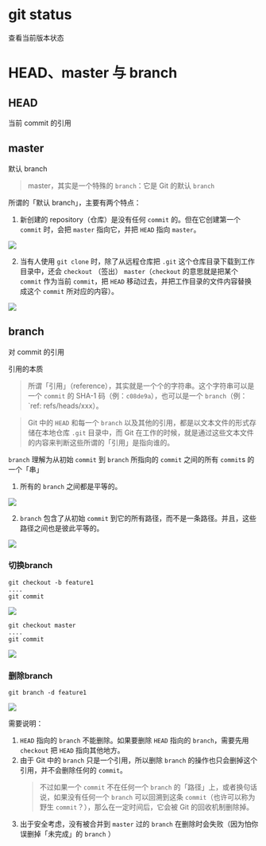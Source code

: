 # git status
查看当前版本状态

# HEAD、master 与 branch
## HEAD
当前 commit 的引用

## master
默认 branch

>master，其实是一个特殊的 `branch`：它是 Git 的默认 `branch`

所谓的「默认 branch」，主要有两个特点：
1. 新创建的 repository（仓库）是没有任何 `commit` 的。但在它创建第一个 `commit` 时，会把 `master` 指向它，并把 `HEAD` 指向 `master`。

![](./image/master.png)

2. 当有人使用 `git clone` 时，除了从远程仓库把 `.git` 这个仓库目录下载到工作目录中，还会 `checkout` （签出） `master`（`checkout` 的意思就是把某个 `commit` 作为当前 `commit`，把 `HEAD` 移动过去，并把工作目录的文件内容替换成这个 `commit` 所对应的内容）。

![](./image/clone.png)

## branch
对 commit 的引用

引用的本质

>所谓「引用」（reference），其实就是一个个的字符串。这个字符串可以是一个 `commit` 的 SHA-1 码（例：`c08de9a`），也可以是一个 `branch`（例：`ref: refs/heads/xxx）。

>Git 中的 `HEAD` 和每一个 `branch` 以及其他的引用，都是以文本文件的形式存储在本地仓库 `.git` 目录中，而 Git 在工作的时候，就是通过这些文本文件的内容来判断这些所谓的「引用」是指向谁的。

`branch` 理解为从初始 `commit` 到 `branch` 所指向的 `commit` 之间的所有 `commit`s 的一个「串」

1. 所有的 `branch` 之间都是平等的。

![](./image/branch.png)

2. `branch` 包含了从初始 `commit` 到它的所有路径，而不是一条路径。并且，这些路径之间也是彼此平等的。

![](./image/branch01.png)

### 切换branch
```
git checkout -b feature1
....
git commit 
```

![](./image/checkout.png)

```
git checkout master
....
git commit 
```

![](./image/checkout01.png)

### 删除branch
```
git branch -d feature1
```

![](./image/deletebranch.png)

需要说明：
1. `HEAD` 指向的 `branch` 不能删除。如果要删除 `HEAD` 指向的 `branch`，需要先用 `checkout` 把 `HEAD` 指向其他地方。
2. 由于 Git 中的 `branch` 只是一个引用，所以删除 `branch` 的操作也只会删掉这个引用，并不会删除任何的 `commit`。  
    >不过如果一个 `commit` 不在任何一个 `branch` 的「路径」上，或者换句话说，如果没有任何一个 `branch` 可以回溯到这条 `commit`（也许可以称为野生 `commit`？），那么在一定时间后，它会被 Git 的回收机制删除掉。
3. 出于安全考虑，没有被合并到 `master` 过的 `branch` 在删除时会失败（因为怕你误删掉「未完成」的 `branch` ）